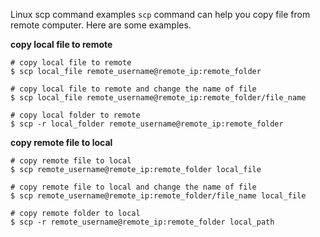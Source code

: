 Linux scp command examples
`scp` command can help you copy file from remote computer. Here are some examples.

**copy local file to remote**
```
# copy local file to remote 
$ scp local_file remote_username@remote_ip:remote_folder

# copy local file to remote and change the name of file
$ scp local_file remote_username@remote_ip:remote_folder/file_name

# copy local folder to remote 
$ scp -r local_folder remote_username@remote_ip:remote_folder
```

**copy remote file to local**
```
# copy remote file to local 
$ scp remote_username@remote_ip:remote_folder local_file

# copy remote file to local and change the name of file
$ scp remote_username@remote_ip:remote_folder/file_name local_file

# copy remote folder to local 
$ scp -r remote_username@remote_ip:remote_folder local_path
```
